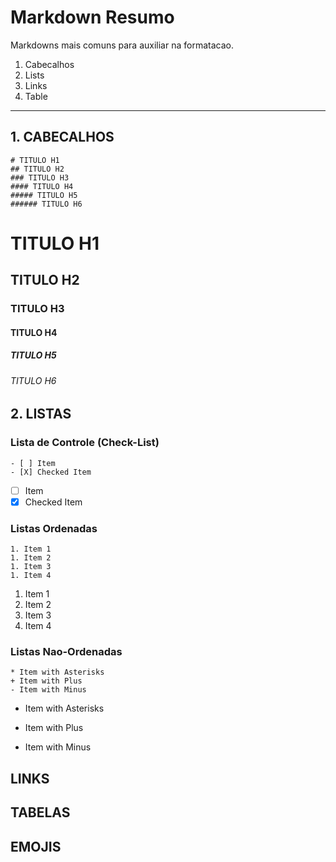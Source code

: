 # Markdown Resumo

Markdowns mais comuns para auxiliar na formatacao.


1. Cabecalhos
1. Lists
1. Links
1. Table

___

## 1. CABECALHOS
```
# TITULO H1  
## TITULO H2  
### TITULO H3  
#### TITULO H4  
##### TITULO H5  
###### TITULO H6  
```
# TITULO H1  
## TITULO H2  
### TITULO H3  
#### TITULO H4  
##### TITULO H5  
###### TITULO H6  

## 2. LISTAS  
### Lista de Controle (Check-List)
```
- [ ] Item   
- [X] Checked Item  
```
- [ ] Item   
- [X] Checked Item  

### Listas Ordenadas
```
1. Item 1  
1. Item 2  
1. Item 3  
1. Item 4  
```
1. Item 1  
1. Item 2  
1. Item 3  
1. Item 4  

### Listas Nao-Ordenadas
```
* Item with Asterisks  
+ Item with Plus  
- Item with Minus 
```
* Item with Asterisks  
+ Item with Plus  
- Item with Minus  

## LINKS
## TABELAS
## EMOJIS


